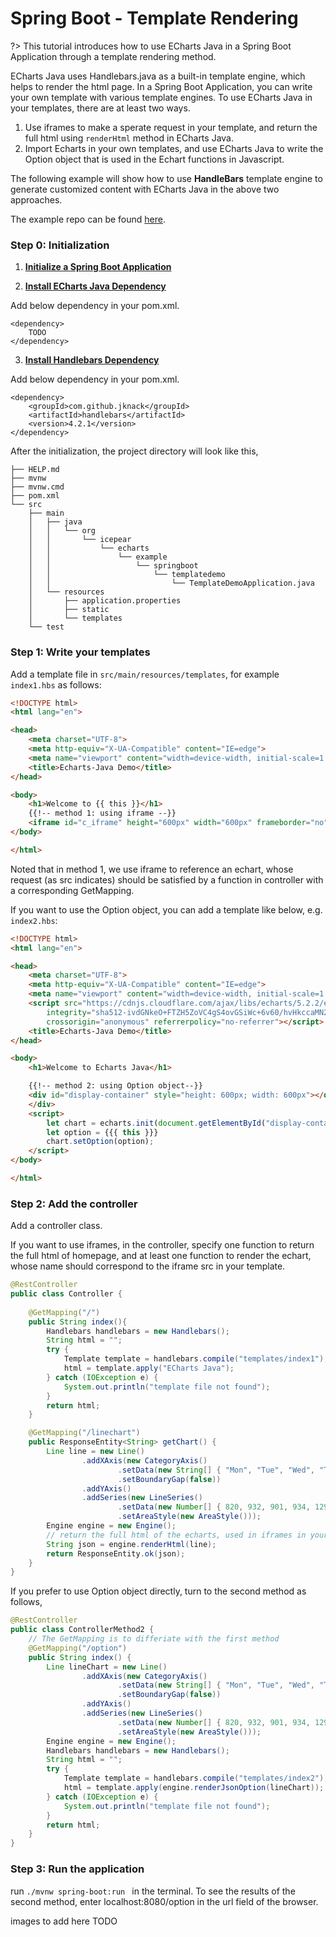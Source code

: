 # Spring Boot - Template Rendering

?> This tutorial introduces how to use ECharts Java in a Spring Boot Application through a template rendering method.

ECharts Java uses Handlebars.java as a built-in template engine, which helps to render the html page. In a Spring Boot Application, you can write your own template with various template engines. To use ECharts Java in your templates, there are at least two ways.

1. Use iframes to make a sperate request in your template, and return the full html using `renderHtml` method in ECharts Java.
2. Import Echarts in your own templates, and use ECharts Java to write the Option object that is used in the Echart functions in Javascript.

The following example will show how to use **HandleBars** template engine to generate customized content with ECharts Java in the above two approaches.

The example repo can be found [here](https://github.com/incandescentxxc/ECharts-Java-Examples/tree/main/template-demo).

### Step 0: Initialization

1. [**Initialize a Spring Boot Application**](https://spring.io/guides/gs/spring-boot/#scratch)

2. [**Install ECharts Java Dependency**]()

Add below dependency in your pom.xml.
```
<dependency>
    TODO
</dependency>
```

3. [**Install Handlebars Dependency**](https://mvnrepository.com/artifact/com.github.jknack/handlebars)

Add below dependency in your pom.xml.
```
<dependency>
    <groupId>com.github.jknack</groupId>
    <artifactId>handlebars</artifactId>
    <version>4.2.1</version>
</dependency>
```

After the initialization, the project directory will look like this,
```
├── HELP.md
├── mvnw
├── mvnw.cmd
├── pom.xml
└── src
    ├── main
    │   ├── java
    │   │   └── org
    │   │       └── icepear
    │   │           └── echarts
    │   │               └── example
    │   │                   └── springboot
    │   │                       └── templatedemo
    │   │                           └── TemplateDemoApplication.java
    │   └── resources
    │       ├── application.properties
    │       ├── static
    │       └── templates
    └── test
```

### Step 1: Write your templates

Add a template file in `src/main/resources/templates`, for example `index1.hbs` as follows:
```html
<!DOCTYPE html>
<html lang="en">

<head>
    <meta charset="UTF-8">
    <meta http-equiv="X-UA-Compatible" content="IE=edge">
    <meta name="viewport" content="width=device-width, initial-scale=1.0">
    <title>Echarts-Java Demo</title>
</head>

<body>
    <h1>Welcome to {{ this }}</h1>
    {{!-- method 1: using iframe --}}
    <iframe id="c_iframe" height="600px" width="600px" frameborder="no" scrolling="no" src="linechart"></iframe>
</body>

</html>
```
Noted that in method 1, we use iframe to reference an echart, whose request (as src indicates) should be satisfied by a function in controller with a corresponding GetMapping.

If you want to use the Option object, you can add a template like below, e.g. `index2.hbs`:
```html
<!DOCTYPE html>
<html lang="en">

<head>
    <meta charset="UTF-8">
    <meta http-equiv="X-UA-Compatible" content="IE=edge">
    <meta name="viewport" content="width=device-width, initial-scale=1.0">
    <script src="https://cdnjs.cloudflare.com/ajax/libs/echarts/5.2.2/echarts.min.js"
        integrity="sha512-ivdGNkeO+FTZH5ZoVC4gS4ovGSiWc+6v60/hvHkccaMN2BXchfKdvEZtviy5L4xSpF8NPsfS0EVNSGf+EsUdxA=="
        crossorigin="anonymous" referrerpolicy="no-referrer"></script>
    <title>Echarts-Java Demo</title>
</head>

<body>
    <h1>Welcome to Echarts Java</h1>

    {{!-- method 2: using Option object--}}
    <div id="display-container" style="height: 600px; width: 600px"></div>
    </div>
    <script>
        let chart = echarts.init(document.getElementById("display-container"));
        let option = {{{ this }}}
        chart.setOption(option);
    </script>
</body>

</html>
```


### Step 2: Add the controller

Add a controller class. 

If you want to use iframes, in the controller, specify one function to return the full html of homepage, and at least one function to render the echart, whose name should correspond to the iframe src in your template.

```java
@RestController
public class Controller {
    
    @GetMapping("/")
    public String index(){
        Handlebars handlebars = new Handlebars();
        String html = "";
        try {
            Template template = handlebars.compile("templates/index1");
            html = template.apply("ECharts Java");
        } catch (IOException e) {
            System.out.println("template file not found");
        }
        return html;
    }

    @GetMapping("/linechart")
    public ResponseEntity<String> getChart() {
        Line line = new Line()
                .addXAxis(new CategoryAxis()
                        .setData(new String[] { "Mon", "Tue", "Wed", "Thu", "Fri", "Sat", "Sun" })
                        .setBoundaryGap(false))
                .addYAxis()
                .addSeries(new LineSeries()
                        .setData(new Number[] { 820, 932, 901, 934, 1290, 1330, 1320 })
                        .setAreaStyle(new AreaStyle()));
        Engine engine = new Engine();
        // return the full html of the echarts, used in iframes in your own template
        String json = engine.renderHtml(line);
        return ResponseEntity.ok(json);
    }
}
```

If you prefer to use Option object directly, turn to the second method as follows,

```java
@RestController
public class ControllerMethod2 {
    // The GetMapping is to differiate with the first method
    @GetMapping("/option")
    public String index() {
        Line lineChart = new Line()
                .addXAxis(new CategoryAxis()
                        .setData(new String[] { "Mon", "Tue", "Wed", "Thu", "Fri", "Sat", "Sun" })
                        .setBoundaryGap(false))
                .addYAxis()
                .addSeries(new LineSeries()
                        .setData(new Number[] { 820, 932, 901, 934, 1290, 1330, 1320 })
                        .setAreaStyle(new AreaStyle()));
        Engine engine = new Engine();
        Handlebars handlebars = new Handlebars();
        String html = "";
        try {
            Template template = handlebars.compile("templates/index2");
            html = template.apply(engine.renderJsonOption(lineChart));
        } catch (IOException e) {
            System.out.println("template file not found");
        }
        return html;
    }
}

```

### Step 3: Run the application

run `./mvnw spring-boot:run ` in the terminal. To see the results of the second method, enter localhost:8080/option in the url field of the browser.

images to add here TODO




